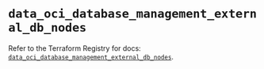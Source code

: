 # `data_oci_database_management_external_db_nodes`

Refer to the Terraform Registry for docs: [`data_oci_database_management_external_db_nodes`](https://registry.terraform.io/providers/hashicorp/oci/7.19.0/docs/data-sources/database_management_external_db_nodes).
